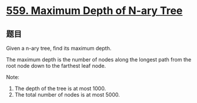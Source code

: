 # [559. Maximum Depth of N-ary Tree](https://leetcode.com/problems/maximum-depth-of-n-ary-tree/)

## 题目
Given a n-ary tree, find its maximum depth.

The maximum depth is the number of nodes along the longest path from the root node down to the farthest leaf node.

Note:

1. The depth of the tree is at most 1000.
2. The total number of nodes is at most 5000.